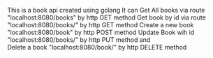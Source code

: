 This is a book api created using golang
It can
Get All books via route "localhost:8080/books" by http GET method
Get book by id via route "localhost:8080/books/<id>" by http GET method
Create a new book "localhost:8080/book" by http POST method
Update Book wih id "localhost:8080/books/<id>" by http PUT method
and  
Delete a book "localhost:8080/book/<id>" by http DELETE method
